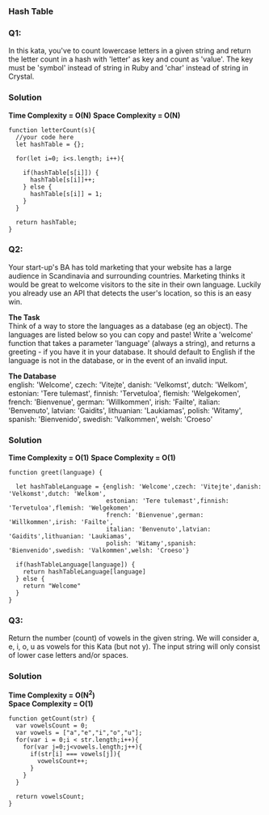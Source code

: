### Hash Table   
### Q1:  
In this kata, you've to count lowercase letters in a given string and return the letter count in a hash with 'letter' as key and count as 'value'. The key must be 'symbol' instead of string in Ruby and 'char' instead of string in Crystal.

### Solution  
**Time Complexity = O(N)**
**Space Complexity = O(N)**


```
function letterCount(s){
  //your code here
  let hashTable = {};
  
  for(let i=0; i<s.length; i++){
    
    if(hashTable[s[i]]) {
      hashTable[s[i]]++;
    } else {
      hashTable[s[i]] = 1;
    }
  }
  
  return hashTable;
}

```

### Q2:    
Your start-up's BA has told marketing that your website has a large audience in Scandinavia and surrounding countries. Marketing thinks it would be great to welcome visitors to the site in their own language. Luckily you already use an API that detects the user's location, so this is an easy win.  

**The Task**  
Think of a way to store the languages as a database (eg an object). The languages are listed below so you can copy and paste!
Write a 'welcome' function that takes a parameter 'language' (always a string), and returns a greeting - if you have it in your database. It should default to English if the language is not in the database, or in the event of an invalid input.  

__The Database__  
english: 'Welcome',
czech: 'Vitejte',
danish: 'Velkomst',
dutch: 'Welkom',
estonian: 'Tere tulemast',
finnish: 'Tervetuloa',
flemish: 'Welgekomen',
french: 'Bienvenue',
german: 'Willkommen',
irish: 'Failte',
italian: 'Benvenuto',
latvian: 'Gaidits',
lithuanian: 'Laukiamas',
polish: 'Witamy',
spanish: 'Bienvenido',
swedish: 'Valkommen',
welsh: 'Croeso'  

### Solution  
**Time Complexity = O(1)**
**Space Complexity = O(1)**


```
function greet(language) {
  
  let hashTableLanguage = {english: 'Welcome',czech: 'Vitejte',danish: 'Velkomst',dutch: 'Welkom',
                           estonian: 'Tere tulemast',finnish: 'Tervetuloa',flemish: 'Welgekomen',
                           french: 'Bienvenue',german: 'Willkommen',irish: 'Failte',
                           italian: 'Benvenuto',latvian: 'Gaidits',lithuanian: 'Laukiamas',
                           polish: 'Witamy',spanish: 'Bienvenido',swedish: 'Valkommen',welsh: 'Croeso'}
  
  if(hashTableLanguage[language]) {
    return hashTableLanguage[language]
  } else {
    return "Welcome"
  }
}
```


### Q3:  
Return the number (count) of vowels in the given string.
We will consider a, e, i, o, u as vowels for this Kata (but not y).
The input string will only consist of lower case letters and/or spaces.

### Solution  
**Time Complexity = O(N<sup>2</sup>)**  
**Space Complexity = O(1)**


```
function getCount(str) {
  var vowelsCount = 0;
  var vowels = ["a","e","i","o","u"];
  for(var i = 0;i < str.length;i++){
    for(var j=0;j<vowels.length;j++){
      if(str[i] === vowels[j]){
        vowelsCount++;
      }
    }
  }
  
  return vowelsCount;
}
```

